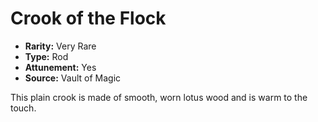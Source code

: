 # Crook of the Flock

- **Rarity:** Very Rare
- **Type:** Rod
- **Attunement:** Yes
- **Source:** Vault of Magic

This plain crook is made of smooth, worn lotus wood and is warm to the touch.
